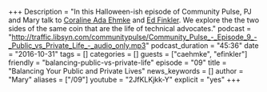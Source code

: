+++
Description = "In this Halloween-ish episode of Community Pulse, PJ and Mary talk to [Coraline Ada Ehmke](https://twitter.com/CoralineAda) and [Ed Finkler](https://twitter.com/funkatron). We explore the the two sides of the same coin that are the life of technical advocates."
podcast = "http://traffic.libsyn.com/communitypulse/Community_Pulse_-_Episode_9_-_Public_vs_Private_Life_-_audio_only.mp3"
podcast_duration = "45:36"
date = "2016-10-31"
tags = []
categories = []
guests = ["caehmke", "efinkler"]
friendly = "balancing-public-vs-private-life"
episode = "09"
title = "Balancing Your Public and Private Lives"
news_keywords = []
author = "Mary"
aliases = ["/09"]
youtube = "2JfKLKjkk-Y"
explicit = "yes"
+++
